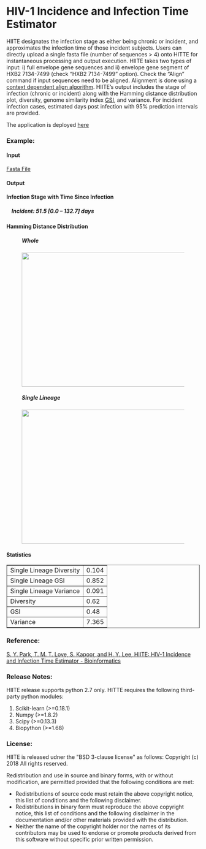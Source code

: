 # HIV-1 Incidence and Infection Time Estimator

HIITE designates the infection stage as either being chronic or incident, and approximates the infection time of those incident subjects. Users can directly upload a single fasta file (number of sequences > 4) onto HITTE for instantaneous processing and output execution. HIITE takes two types of input: i) full envelope gene sequences and ii) envelope gene segment of HXB2 7134-7499 (check “HXB2 7134-7499” option). Check the “Align” command if input sequences need to be aligned. Alignment is done using a [context dependent align algorithm](https://link.springer.com/chapter/10.1007/3-540-58094-8_5). HIITE’s output includes the stage of infection (chronic or incident) along with the Hamming distance distribution plot, diversity, genome similarity index [GSI](http://p512.usc.edu/request/GSI/), and variance. For incident infection cases, estimated days post infection with 95% prediction intervals are provided.

The application is deployed [here](http://p512.usc.edu/request/)

### Example:

#### Input
[Fasta File](https://github.com/shivankurkapoor/molecular-dating/blob/master/test/example_input.fasta)

#### Output
<h4>
    Infection Stage with Time Since Infection<br />
</h4>
<h5>
<p align="left">&nbsp;&nbsp;&nbsp;&nbsp;Incident: 51.5 [0.0 &#8211; 132.7] days</p>
</h5>

<div>
<h4>Hamming Distance Distribution</h4>
</div>
<div class="container">
<figure>
<h5>Whole</h5>
<p><img src="../../../static/images/UNZ1GJGQ_UNCLUSTERED.png" height="350" width="550" /><br />
</figure>
</div>
<div class="container">
<figure>
<h5>Single Lineage</h5>
<p><img src="../../../static/images/UNZ1GJGQ_CLUSTERED.png" height="350" width="550" /><br />
</figure>
</div>

<h4>
    Statistics<br />
</h4>
<div>
<table border="1" class="dataframe page">
<tbody>
<tr>
<td>Single Lineage Diversity</td>
<td>0.104</td>
</tr>
<tr>
<td>Single Lineage GSI</td>
<td>0.852</td>
</tr>
<tr>
<td>Single Lineage Variance</td>
<td>0.091</td>
</tr>
<tr>
<td>Diversity</td>
<td>0.62</td>
</tr>
<tr>
<td>GSI</td>
<td>0.48</td>
</tr>
<tr>
<td>Variance</td>
<td>7.365</td>
</tr>
</tbody>
</table>
</div>




### Reference:
[S. Y. Park, T. M. T. Love, S. Kapoor, and H. Y. Lee, HIITE: HIV-1 Incidence and Infection Time Estimator - Bioinformatics](https://www.ncbi.nlm.nih.gov/pubmed/29438560)

### Release Notes:
HIITE release supports python 2.7 only.
HITTE requires the following third-party python modules:
1. Scikit-learn (>=0.18.1)
2. Numpy (>=1.8.2)
3. Scipy (>=0.13.3)
4. Biopython (>=1.68)

### License:
HIITE is released udner the "BSD 3-clause license" as follows:
Copyright (c) 2018 All rights reserved.

Redistribution and use in source and binary forms, with or without
modification, are permitted provided that the following conditions are met:
   * Redistributions of source code must retain the above copyright
      notice, this list of conditions and the following disclaimer.
   * Redistributions in binary form must reproduce the above copyright
      notice, this list of conditions and the following disclaimer in the
      documentation and/or other materials provided with the distribution.
   * Neither the name of the copyright holder nor the
      names of its contributors may be used to endorse or promote products
      derived from this software without specific prior written permission.



